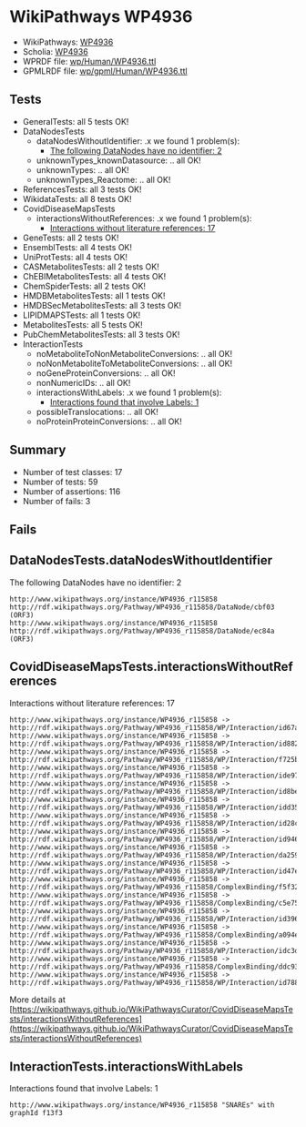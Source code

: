 # WikiPathways WP4936

* WikiPathways: [WP4936](https://identifiers.org/wikipathways:WP4936)
* Scholia: [WP4936](https://scholia.toolforge.org/wikipathways/WP4936)
* WPRDF file: [wp/Human/WP4936.ttl](../wp/Human/WP4936.ttl)
* GPMLRDF file: [wp/gpml/Human/WP4936.ttl](../wp/gpml/Human/WP4936.ttl)

## Tests
* GeneralTests: all 5 tests OK!
* DataNodesTests
    * dataNodesWithoutIdentifier: .x we found 1 problem(s):
        * [The following DataNodes have no identifier: 2](#d2d32fa1)
    * unknownTypes_knownDatasource: .. all OK!
    * unknownTypes: .. all OK!
    * unknownTypes_Reactome: .. all OK!
* ReferencesTests: all 3 tests OK!
* WikidataTests: all 8 tests OK!
* CovidDiseaseMapsTests
    * interactionsWithoutReferences: .x we found 1 problem(s):
        * [Interactions without literature references: 17](#9701cce8)
* GeneTests: all 2 tests OK!
* EnsemblTests: all 4 tests OK!
* UniProtTests: all 4 tests OK!
* CASMetabolitesTests: all 2 tests OK!
* ChEBIMetabolitesTests: all 4 tests OK!
* ChemSpiderTests: all 2 tests OK!
* HMDBMetabolitesTests: all 1 tests OK!
* HMDBSecMetabolitesTests: all 3 tests OK!
* LIPIDMAPSTests: all 1 tests OK!
* MetabolitesTests: all 5 tests OK!
* PubChemMetabolitesTests: all 3 tests OK!
* InteractionTests
    * noMetaboliteToNonMetaboliteConversions: .. all OK!
    * noNonMetaboliteToMetaboliteConversions: .. all OK!
    * noGeneProteinConversions: .. all OK!
    * nonNumericIDs: .. all OK!
    * interactionsWithLabels: .x we found 1 problem(s):
        * [Interactions found that involve Labels: 1](#630d2678)
    * possibleTranslocations: .. all OK!
    * noProteinProteinConversions: .. all OK!


## Summary

* Number of test classes: 17
* Number of tests: 59
* Number of assertions: 116
* Number of fails: 3

## Fails

<a name="d2d32fa1" />

## DataNodesTests.dataNodesWithoutIdentifier

The following DataNodes have no identifier: 2
```
http://www.wikipathways.org/instance/WP4936_r115858 http://rdf.wikipathways.org/Pathway/WP4936_r115858/DataNode/cbf03 (ORF3)
http://www.wikipathways.org/instance/WP4936_r115858 http://rdf.wikipathways.org/Pathway/WP4936_r115858/DataNode/ec84a (ORF3)
```

<a name="9701cce8" />

## CovidDiseaseMapsTests.interactionsWithoutReferences

Interactions without literature references: 17
```
http://www.wikipathways.org/instance/WP4936_r115858 -> http://rdf.wikipathways.org/Pathway/WP4936_r115858/WP/Interaction/id67a2f315
http://www.wikipathways.org/instance/WP4936_r115858 -> http://rdf.wikipathways.org/Pathway/WP4936_r115858/WP/Interaction/id8825c1d0
http://www.wikipathways.org/instance/WP4936_r115858 -> http://rdf.wikipathways.org/Pathway/WP4936_r115858/WP/Interaction/f725b
http://www.wikipathways.org/instance/WP4936_r115858 -> http://rdf.wikipathways.org/Pathway/WP4936_r115858/WP/Interaction/ide9784478
http://www.wikipathways.org/instance/WP4936_r115858 -> http://rdf.wikipathways.org/Pathway/WP4936_r115858/WP/Interaction/id8be830b7
http://www.wikipathways.org/instance/WP4936_r115858 -> http://rdf.wikipathways.org/Pathway/WP4936_r115858/WP/Interaction/idd35c42c0
http://www.wikipathways.org/instance/WP4936_r115858 -> http://rdf.wikipathways.org/Pathway/WP4936_r115858/WP/Interaction/id28c533ea
http://www.wikipathways.org/instance/WP4936_r115858 -> http://rdf.wikipathways.org/Pathway/WP4936_r115858/WP/Interaction/id94635bcc
http://www.wikipathways.org/instance/WP4936_r115858 -> http://rdf.wikipathways.org/Pathway/WP4936_r115858/WP/Interaction/da259
http://www.wikipathways.org/instance/WP4936_r115858 -> http://rdf.wikipathways.org/Pathway/WP4936_r115858/WP/Interaction/id47e9ee53
http://www.wikipathways.org/instance/WP4936_r115858 -> http://rdf.wikipathways.org/Pathway/WP4936_r115858/ComplexBinding/f5f32
http://www.wikipathways.org/instance/WP4936_r115858 -> http://rdf.wikipathways.org/Pathway/WP4936_r115858/ComplexBinding/c5e75
http://www.wikipathways.org/instance/WP4936_r115858 -> http://rdf.wikipathways.org/Pathway/WP4936_r115858/WP/Interaction/id396f48b2
http://www.wikipathways.org/instance/WP4936_r115858 -> http://rdf.wikipathways.org/Pathway/WP4936_r115858/ComplexBinding/a094e
http://www.wikipathways.org/instance/WP4936_r115858 -> http://rdf.wikipathways.org/Pathway/WP4936_r115858/WP/Interaction/idc3daa4b8
http://www.wikipathways.org/instance/WP4936_r115858 -> http://rdf.wikipathways.org/Pathway/WP4936_r115858/ComplexBinding/ddc93
http://www.wikipathways.org/instance/WP4936_r115858 -> http://rdf.wikipathways.org/Pathway/WP4936_r115858/WP/Interaction/id788d6f1c
```

More details at [https://wikipathways.github.io/WikiPathwaysCurator/CovidDiseaseMapsTests/interactionsWithoutReferences](https://wikipathways.github.io/WikiPathwaysCurator/CovidDiseaseMapsTests/interactionsWithoutReferences)

<a name="630d2678" />

## InteractionTests.interactionsWithLabels

Interactions found that involve Labels: 1
```
http://www.wikipathways.org/instance/WP4936_r115858 "SNAREs" with graphId f13f3
```

